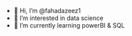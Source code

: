 - 👋 Hi, I’m @fahadazeez1
- 👀 I’m interested in data science
- 🌱 I’m currently learning powerBI & SQL
  

<!---
fahadazeez1/fahadazeez1 is a ✨ special ✨ repository because its `README.md` (this file) appears on your GitHub profile.
You can click the Preview link to take a look at your changes.
--->
